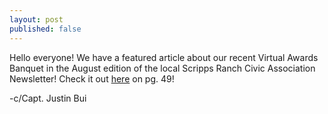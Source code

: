 ```yaml
---
layout: post
published: false
---
```

Hello everyone! We have a featured article about our recent Virtual Awards Banquet in the August edition of the local Scripps Ranch Civic Association Newsletter! Check it out [here](https://www.scrippsranch.org/newsletter/current-issue/4046-august-2020-srca-newsletter) on pg. 49!

-c/Capt. Justin Bui
